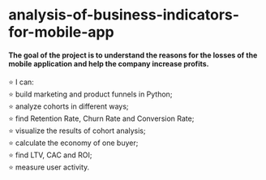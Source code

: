 # analysis-of-business-indicators-for-mobile-app
#### **The goal of the project is to understand the reasons for the losses of the mobile application and help the company increase profits.**

⭐ I can:  
⭐ build marketing and product funnels in Python;  
⭐ analyze cohorts in different ways;  
⭐ find Retention Rate, Churn Rate and Conversion Rate;  
⭐ visualize the results of cohort analysis;  
⭐ calculate the economy of one buyer;  
⭐ find LTV, CAC and ROI;  
⭐ measure user activity.  
